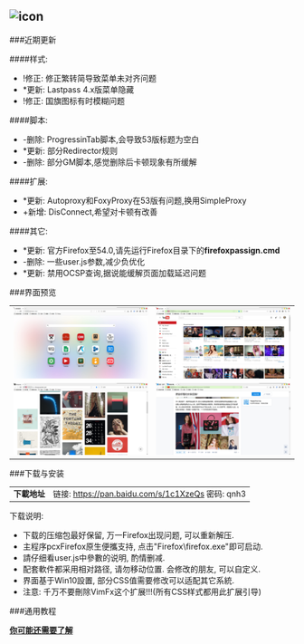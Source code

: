 ## ![icon](../../img/icon.jpg)

###近期更新

####样式:
- !修正: 修正繁转简导致菜单未对齐问题
- *更新: Lastpass 4.x版菜单隐藏
- !修正: 国旗图标有时模糊问题

####脚本:
- -删除: ProgressinTab脚本,会导致53版标题为空白
- *更新: 部分Redirector规则
- -删除: 部分GM脚本,感觉删除后卡顿现象有所缓解

####扩展:
- *更新: Autoproxy和FoxyProxy在53版有问题,换用SimpleProxy
- +新增: DisConnect,希望对卡顿有改善

####其它:
- *更新: 官方Firefox至54.0,请先运行Firefox目录下的**firefoxpassign.cmd**
- -删除: 一些user.js参数,减少负优化
- *更新: 禁用OCSP查询,据说能缓解页面加载延迟问题

###界面预览

| | |
| :-- | :-- |
| ![](../../img/52.0.2-2017.04.03/preview-1.jpg) | ![](../../img/52.0.2-2017.04.03/preview-2.jpg) |
| ![](../../img/52.0.2-2017.04.03/preview-3.jpg) | ![](../../img/52.0.2-2017.04.03/preview-4.jpg) |

###下载与安装

| |  |
| :-- | :-- |
| **下載地址** | 链接: https://pan.baidu.com/s/1c1XzeQs 密码: qnh3 |

下载说明:
- 下载的压缩包最好保留, 万一Firefox出现问题, 可以重新解压.
- 主程序pcxFirefox原生便攜支持, 点击"Firefox\firefox.exe"即可启动.
- 請仔细看user.js中參數的说明, 酌情删减.
- 配套軟件都采用相对路径, 请勿移动位置. 会修改的朋友, 可以自定义.
- 界面基于Win10設置, 部分CSS值需要修改可以适配其它系統.
- 注意: 千万不要刪除VimFx这个扩展!!!(所有CSS样式都用此扩展引导)

###通用教程

[**你可能还需要了解**](../..#你可能还需要了解)